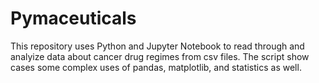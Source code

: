 # Pymaceuticals
This repository uses Python and Jupyter Notebook to read through and analyize data about cancer drug regimes from csv files. The script show cases some complex uses of pandas, matplotlib, and statistics as well. 

